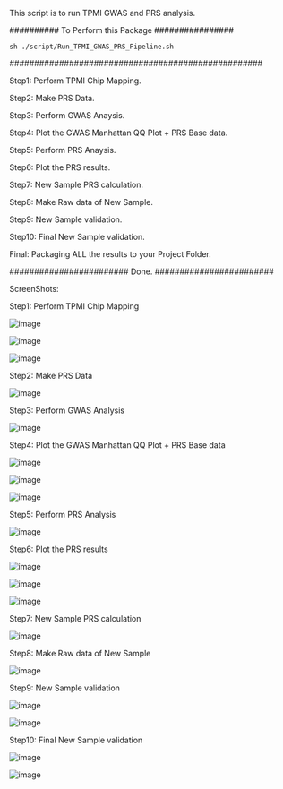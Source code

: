 This script is to run TPMI GWAS and PRS analysis.

########## To Perform this Package ################

`sh ./script/Run_TPMI_GWAS_PRS_Pipeline.sh`

###################################################

Step1: Perform TPMI Chip Mapping.

Step2: Make PRS Data.

Step3: Perform GWAS Anaysis.

Step4: Plot the GWAS Manhattan QQ Plot + PRS Base data.

Step5: Perform PRS Anaysis.

Step6: Plot the PRS results.

Step7: New Sample PRS calculation.

Step8: Make Raw data of New Sample.

Step9: New Sample validation.

Step10: Final New Sample validation.

Final: Packaging ALL the results to your Project Folder.

######################## Done. ########################

ScreenShots:

Step1: Perform TPMI Chip Mapping

![image](https://user-images.githubusercontent.com/49865575/189603757-f17a3957-8f8a-4e9a-94f3-72cba3db63d7.png)

![image](https://user-images.githubusercontent.com/49865575/189603909-d1c0f4d5-00e5-4647-ba15-b7d9c646d134.png)

![image](https://user-images.githubusercontent.com/49865575/189603929-3db346b5-8a6b-46ac-b8dd-351604a33567.png)


Step2: Make PRS Data


![image](https://user-images.githubusercontent.com/49865575/189603984-6c24638d-b1cc-4c54-9a71-19ddf407c98d.png)


Step3: Perform GWAS Analysis


![image](https://user-images.githubusercontent.com/49865575/189604056-0f41ff15-f56f-4f31-9c25-c7f0a5fd0ca1.png)


Step4: Plot the GWAS Manhattan QQ Plot + PRS Base data

![image](https://user-images.githubusercontent.com/49865575/189604137-620351b6-7bd1-486c-8239-1bb99bce788f.png)

![image](https://user-images.githubusercontent.com/49865575/189604151-58da9375-1f4c-437b-80ce-f9fdc44cb7f1.png)

![image](https://user-images.githubusercontent.com/49865575/189604164-a4048f16-a755-4922-a19d-67d158e8acd0.png)

Step5: Perform PRS Analysis

![image](https://user-images.githubusercontent.com/49865575/189604282-8f90903f-e6fb-4dce-af12-f1ccfc593701.png)

Step6: Plot the PRS results

![image](https://user-images.githubusercontent.com/49865575/189604408-432ec3c9-0a24-4c02-845c-3721d78783d6.png)

![image](https://user-images.githubusercontent.com/49865575/189604427-beed6dc2-1710-4222-bce7-b5a6d49be917.png)

![image](https://user-images.githubusercontent.com/49865575/189604438-20557761-caee-4425-aff9-2afce01cb588.png)


Step7: New Sample PRS calculation

![image](https://user-images.githubusercontent.com/49865575/189604527-9d42c51a-2835-4779-85f8-43c2d3163f25.png)

Step8: Make Raw data of New Sample

![image](https://user-images.githubusercontent.com/49865575/189604600-ac9db8a1-cfaa-4476-9e91-7f30b0162916.png)

Step9: New Sample validation

![image](https://user-images.githubusercontent.com/49865575/189604680-2d4dc219-d7f1-4d57-8969-636c43be4e0f.png)

![image](https://user-images.githubusercontent.com/49865575/189604691-50507b5a-4250-460d-84e1-7fbed21c4a1b.png)

Step10: Final New Sample validation

![image](https://user-images.githubusercontent.com/49865575/189604927-fdaa8e8d-4897-4c7f-a035-c4b658e425b6.png)


![image](https://user-images.githubusercontent.com/49865575/189605013-2dc514c0-6e1c-4d35-8287-be368d35e9c6.png)



















